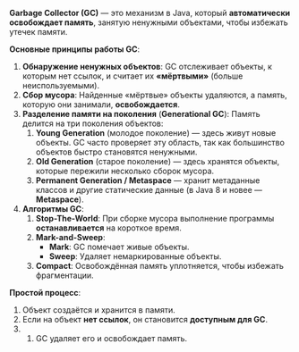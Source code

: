 **Garbage Collector (GC)** — это механизм в Java, который **автоматически освобождает память**, занятую ненужными объектами, чтобы избежать утечек памяти.

**Основные принципы работы GC**:
1. **Обнаружение ненужных объектов**: GC отслеживает объекты, к которым нет ссылок, и считает их **«мёртвыми»** (больше неиспользуемыми).
2. **Сбор мусора**: Найденные «мёртвые» объекты удаляются, а память, которую они занимали, **освобождается**.
3. **Разделение памяти на поколения** (**Generational GC**):  Память делится на три поколения объектов:
	1) **Young Generation** (молодое поколение) — здесь живут новые объекты. GC часто проверяет эту область, так как большинство объектов быстро становятся ненужными.
	2) **Old Generation** (старое поколение) — здесь хранятся объекты, которые пережили несколько сборок мусора.
	3) **Permanent Generation / Metaspace** — хранит метаданные классов и другие статические данные (в Java 8 и новее — **Metaspace**).
4. **Алгоритмы GC**:
	1) **Stop-The-World**: При сборке мусора выполнение программы **останавливается** на короткое время.
	2) **Mark-and-Sweep**: 
		- **Mark**: GC помечает живые объекты.
		- **Sweep**: Удаляет немаркированные объекты.
	3) **Compact**: Освобождённая память уплотняется, чтобы избежать фрагментации.

**Простой процесс**:
1. Объект создаётся и хранится в памяти.
2. Если на объект **нет ссылок**, он становится **доступным для GC**.
3. 1. GC удаляет его и освобождает память.